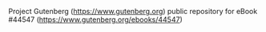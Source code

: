 Project Gutenberg (https://www.gutenberg.org) public repository for eBook #44547 (https://www.gutenberg.org/ebooks/44547)
